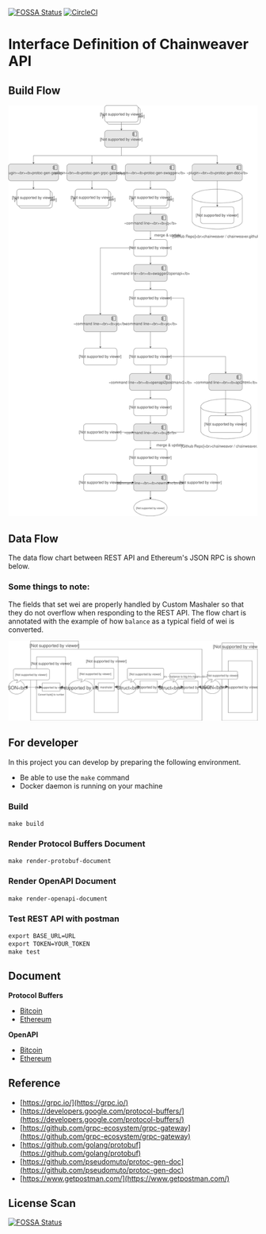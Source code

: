 [![FOSSA Status](https://app.fossa.io/api/projects/git%2Bgithub.com%2Fchainweaver%2Fprotobuf.svg?type=shield)](https://app.fossa.io/projects/git%2Bgithub.com%2Fchainweaver%2Fprotobuf?ref=badge_shield)
[![CircleCI](https://circleci.com/gh/chainweaver/protobuf/tree/master.svg?style=svg)](https://circleci.com/gh/chainweaver/protobuf/tree/master)

# Interface Definition of Chainweaver API

## Build Flow

![Build Flow](./doc/build-flow.svg "Build Flow")

## Data Flow

The data flow chart between REST API and Ethereum's JSON RPC is shown below.

### Some things to note:

The fields that set wei are properly handled by Custom Mashaler so that they do not overflow when responding to the REST API. The flow chart is annotated with the example of how `balance`  as a typical field of wei is converted.

![Data Flow](./doc/data-flow.svg "Data Flow")

## For developer

In this project you can develop by preparing the following environment.

* Be able to use the `make` command
* Docker daemon is running on your machine

### Build

```
make build
```

### Render Protocol Buffers Document

```
make render-protobuf-document
```

### Render OpenAPI Document

```
make render-openapi-document
```

### Test REST API with postman

```
export BASE_URL=URL
export TOKEN=YOUR_TOKEN
make test
```

## Document

**Protocol Buffers**

* [Bitcoin](https://chainweaver.io/protobuf/v0/btc.html)
* [Ethereum](https://chainweaver.io/protobuf/v0/eth.html)

**OpenAPI**

* [Bitcoin](https://chainweaver.io/openapi/v0/btc.html)
* [Ethereum](https://chainweaver.io/openapi/v0/eth.html)

## Reference

* [https://grpc.io/](https://grpc.io/)
* [https://developers.google.com/protocol-buffers/](https://developers.google.com/protocol-buffers/)
* [https://github.com/grpc-ecosystem/grpc-gateway](https://github.com/grpc-ecosystem/grpc-gateway)
* [https://github.com/golang/protobuf](https://github.com/golang/protobuf)
* [https://github.com/pseudomuto/protoc-gen-doc](https://github.com/pseudomuto/protoc-gen-doc)
* [https://www.getpostman.com/](https://www.getpostman.com/)

## License Scan
[![FOSSA Status](https://app.fossa.io/api/projects/git%2Bgithub.com%2Fchainweaver%2Fprotobuf.svg?type=large)](https://app.fossa.io/projects/git%2Bgithub.com%2Fchainweaver%2Fprotobuf?ref=badge_large)

